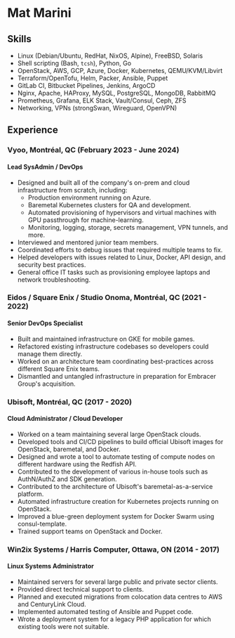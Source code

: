 # Mat Marini

## Skills

* Linux (Debian/Ubuntu, RedHat, NixOS, Alpine), FreeBSD, Solaris
* Shell scripting (Bash, `tcsh`), Python, Go
* OpenStack, AWS, GCP, Azure, Docker, Kubernetes, QEMU/KVM/Libvirt
* Terraform/OpenTofu, Helm, Packer, Ansible, Puppet
* GitLab CI, Bitbucket Pipelines, Jenkins, ArgoCD
* Nginx, Apache, HAProxy, MySQL, PostgreSQL, MongoDB, RabbitMQ
* Prometheus, Grafana, ELK Stack, Vault/Consul, Ceph, ZFS
* Networking, VPNs (strongSwan, Wireguard, OpenVPN)

## Experience

### Vyoo, Montréal, QC (February 2023 - June 2024)
#### Lead SysAdmin / DevOps

* Designed and built all of the company's on-prem and cloud infrastructure from scratch, including:
    * Production environment running on Azure.
    * Baremetal Kubernetes clusters for QA and development.
    * Automated provisioning of hypervisors and virtual machines with GPU passthrough for machine-learning.
    * Monitoring, logging, storage, secrets management, VPN tunnels, and more.
* Interviewed and mentored junior team members.
* Coordinated efforts to debug issues that required multiple teams to fix.
* Helped developers with issues related to Linux, Docker, API design, and security best practices.
* General office IT tasks such as provisioning employee laptops and network troubleshooting.

### Eidos / Square Enix / Studio Onoma, Montréal, QC (2021 - 2022)
#### Senior DevOps Specialist

* Built and maintained infrastructure on GKE for mobile games.
* Refactored existing infrastructure codebases so developers could manage them directly.
* Worked on an architecture team coordinating best-practices across different Square Enix teams.
* Dismantled and untangled infrastructure in preparation for Embracer Group's acquisition.

### Ubisoft, Montréal, QC (2017 - 2020)
#### Cloud Administrator / Cloud Developer

* Worked on a team maintaining several large OpenStack clouds.
* Developed tools and CI/CD pipelines to build official Ubisoft images for OpenStack, baremetal, and Docker.
* Designed and wrote a tool to automate testing of compute nodes on different hardware using the Redfish API.
* Contributed to the development of various in-house tools such as AuthN/AuthZ and SDK generation.
* Contributed to the architecture of Ubisoft's baremetal-as-a-service platform.
* Automated infrastructure creation for Kubernetes projects running on OpenStack.
* Improved a blue-green deployment system for Docker Swarm using consul-template.
* Trained support teams on OpenStack and Docker.

### Win2ix Systems / Harris Computer, Ottawa, ON (2014 - 2017)
#### Linux Systems Administrator

* Maintained servers for several large public and private sector clients.
* Provided direct technical support to clients.
* Planned and executed migrations from colocation data centres to AWS and CenturyLink Cloud.
* Implemented automated testing of Ansible and Puppet code.
* Wrote a deployment system for a legacy PHP application for which existing tools were not suitable.
